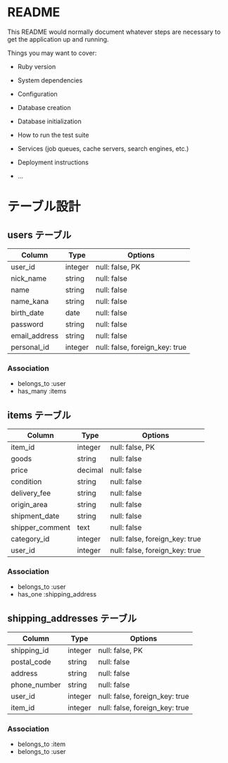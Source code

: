 # README

This README would normally document whatever steps are necessary to get the
application up and running.

Things you may want to cover:

* Ruby version

* System dependencies

* Configuration

* Database creation

* Database initialization

* How to run the test suite

* Services (job queues, cache servers, search engines, etc.)

* Deployment instructions

* ...


# テーブル設計

## users テーブル

| Column        | Type    | Options                        |
| ------------- | --------| ------------------------------ |
| user_id       | integer | null: false, PK                |
| nick_name     | string  | null: false                    |
| name          | string  | null: false                    |
| name_kana     | string  | null: false                    |
| birth_date    | date    | null: false                    |
| password      | string  | null: false                    |
| email_address | string  | null: false                    |
| personal_id   | integer | null: false, foreign_key: true |

### Association

- belongs_to :user
- has_many :items


## items テーブル

| Column            | Type    | Options                         |
| ----------------- | ------- | ------------------------------  |
| item_id           | integer | null: false, PK                 |
| goods             | string  | null: false                     |
| price             | decimal | null: false                     |
| condition         | string  | null: false                     |
| delivery_fee      | string  | null: false                     |
| origin_area       | string  | null: false                     |
| shipment_date     | string  | null: false                     |
| shipper_comment   | text    | null: false                     |
| category_id       | integer | null: false, foreign_key: true  |
| user_id           | integer | null: false, foreign_key: true  |


### Association

- belongs_to :user
- has_one :shipping_address

## shipping_addresses テーブル

| Column         | Type    | Options                        |
| -------------- | --------| ------------------------------ |
| shipping_id    | integer | null: false, PK                |
| postal_code    | string  | null: false                    |
| address        | string  | null: false                    |
| phone_number   | string  | null: false                    |
| user_id        | integer | null: false, foreign_key: true |
| item_id        | integer | null: false, foreign_key: true |

### Association

- belongs_to :item
- belongs_to :user

